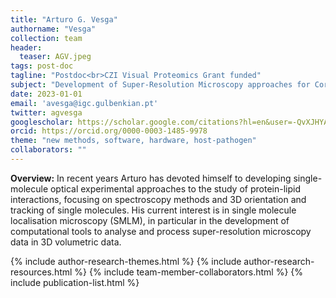 ```yaml
---
title: "Arturo G. Vesga"
authorname: "Vesga"
collection: team
header:
  teaser: AGV.jpeg
tags: post-doc
tagline: "Postdoc<br>CZI Visual Proteomics Grant funded"
subject: "Development of Super-Resolution Microscopy approaches for Correlative Light and Electron Microscopy"
date: 2023-01-01
email: 'avesga@igc.gulbenkian.pt'
twitter: agvesga
googlescholar: https://scholar.google.com/citations?hl=en&user=-QvXJHYAAAAJ
orcid: https://orcid.org/0000-0003-1485-9978
theme: "new methods, software, hardware, host-pathogen"
collaborators: ""
---
```

<p align= "justify">
<p> <b>Overview:</b> In recent years Arturo has devoted himself to developing single-molecule optical experimental approaches to the study of protein-lipid interactions, focusing on spectroscopy methods and 3D orientation and tracking of single molecules. His current interest is in single molecule localisation microscopy (SMLM), in particular in the development of computational tools to analyse and process super-resolution microscopy data in 3D volumetric data.

{% include author-research-themes.html %}
{% include author-research-resources.html %}
{% include team-member-collaborators.html %}
{% include publication-list.html %}
